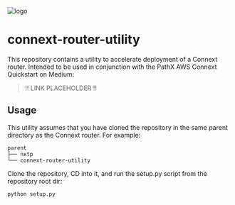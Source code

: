 ![logo](https://encrypted-tbn0.gstatic.com/images?q=tbn:ANd9GcQkfmXaR9ORA_MTYOjxGjv1-yxi3b6ndqssbQ&usqp=CAU)

# connext-router-utility

This repository contains a utility to accelerate deployment of a Connext router. Intended to be used in conjunction with the PathX AWS Connext Quickstart on Medium:

> !! LINK PLACEHOLDER !!

## Usage

This utility assumes that you have cloned the repository in the same parent directory as the Connext router. For example:

```
parent
├── nxtp
└── connext-router-utility
``` 

Clone the repository, CD into it, and run the setup.py script from the repository root dir:

```
python setup.py
```
